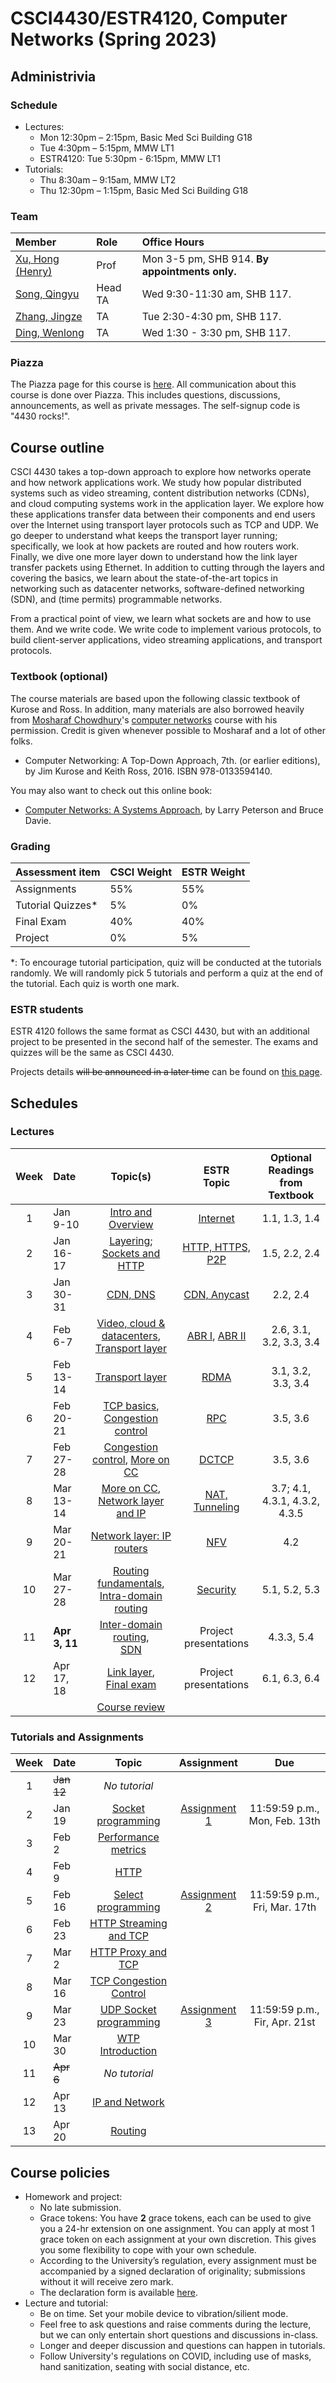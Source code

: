 # CSCI4430/ESTR4120, Computer Networks (Spring 2023)

## Administrivia

### Schedule
- Lectures: 
  * Mon 12:30pm – 2:15pm, Basic Med Sci Building G18
  * Tue 4:30pm – 5:15pm, MMW LT1
  * ESTR4120: Tue 5:30pm - 6:15pm, MMW LT1
- Tutorials:
  * Thu 8:30am – 9:15am, MMW LT2
  * Thu 12:30pm – 1:15pm, Basic Med Sci Building G18

### Team
| Member | Role | Office Hours |
| :---------------- | :--- | :----------- |
| [Xu, Hong (Henry)](https://henryhxu.github.io/) | Prof | Mon 3-5 pm, SHB 914. **By appointments only.** |
| [Song, Qingyu](mailto:qysong21@cse.cuhk.edu.hk) | Head TA | Wed 9:30-11:30 am, SHB 117. |
| [Zhang, Jingze](mailto:zhang_jing_ze@link.cuhk.edu.hk) | TA | Tue 2:30-4:30 pm, SHB 117. |
| [Ding, Wenlong](mailto:wlding@link.cuhk.edu.hk) | TA | Wed 1:30 - 3:30 pm, SHB 117. |

### Piazza
The Piazza page for this course is [here](https://piazza.com/cuhk.edu.hk/spring2023/csci4430estr4120).
All communication about this course is done over Piazza. This includes questions, discussions, announcements, as well as private messages. 
The self-signup code is "4430 rocks!".

## Course outline
CSCI 4430 takes a top-down approach to explore how networks operate and how network applications work. We study how popular distributed systems such as video streaming, content distribution networks (CDNs), and cloud computing systems work in the application layer. We explore how these applications transfer data between their components and end users over the Internet using transport layer protocols such as TCP and UDP. We go deeper to understand what keeps the transport layer running; specifically, we look at how packets are routed and how routers work. Finally, we dive one more layer down to understand how the link layer transfer packets using Ethernet. In addition to cutting through the layers and covering the basics, we learn about the state-of-the-art topics in networking such as datacenter networks, software-defined networking (SDN), and (time permits) programmable networks.

From a practical point of view, we learn what sockets are and how to use them. And we write code. We write code to implement various protocols, to build client-server applications, video streaming applications, and transport protocols.

### Textbook (optional)
The course materials are based upon the following classic textbook of Kurose and Ross. In addition, many materials are also borrowed heavily from [Mosharaf Chowdhury](http://www.mosharaf.com/)'s [computer networks](https://github.com/mosharaf/eecs489) course with his permission. Credit is given whenever possible to Mosharaf and a lot of other folks.
- Computer Networking: A Top-Down Approach, 7th. (or earlier editions), by Jim Kurose and Keith Ross, 2016. ISBN 978-0133594140.

You may also want to check out this online book:
- [Computer Networks: A Systems Approach](https://book.systemsapproach.org/index.html), by Larry Peterson and Bruce Davie.

### Grading
| Assessment item | CSCI Weight | ESTR Weight
| :---------------- | :--- | :--- | 
| Assignments | 55% | 55%
| Tutorial Quizzes* | 5% | 0%
| Final Exam | 40% | 40%
| Project | 0% | 5%

\*: To encourage tutorial participation, quiz will be conducted at the tutorials randomly. We will randomly pick 5 tutorials and perform a quiz at the end of the tutorial. Each quiz is worth one mark.

### ESTR students
ESTR 4120 follows the same format as CSCI 4430, but with an additional project to be presented in the second half of the semester. The exams and quizzes will be the same as CSCI 4430.

Projects details ~~will be announced in a later time~~ can be found on [this page](project.md).

## Schedules
<!--  Click on the topic to access the slides, and on the date to view the recording. -->

### Lectures
| Week | Date | Topic(s) | ESTR  <br>Topic | Optional Readings  <br>from Textbook |
| :---: |:----------- | :-----------------: | :------------: | :------------: | 
|1| Jan 9-10 | [Intro and Overview](lec/lec1.pptx) | [Internet](lec/estr1.pptx) | 1.1, 1.3, 1.4
|2| Jan 16-17| [Layering](lec/lec2.pptx);  <br>[Sockets and HTTP](lec/lec3.pptx) | [HTTP, HTTPS, P2P](lec/estr2.pptx)  | 1.5, 2.2, 2.4
|3| Jan 30-31| [CDN, DNS](lec/lec4.pptx) | [CDN, Anycast](lec/estr3.pptx) | 2.2, 2.4
|4| Feb 6-7| [Video, cloud & datacenters](lec/lec5.pptx),  <br>[Transport layer](lec/lec6.pptx) | [ABR I](lec/estr4.pptx), [ABR II](lec/estr4-puffer.pdf) | 2.6, 3.1, 3.2, 3.3, 3.4
|5| Feb 13-14| [Transport layer](lec/lec6.pptx) | [RDMA](lec/estr5-rdma.ppt) | 3.1, 3.2, 3.3, 3.4
|6| Feb 20-21| [TCP basics](lec/lec7.pptx),  <br>[Congestion control](lec/lec8.pptx) | [RPC](lec/estr6-rpc.pdf) | 3.5, 3.6
|7| Feb 27-28| [Congestion control](lec/lec8.pptx), [More on CC](lec/lec9.pptx) | [DCTCP](lec/estr7.pptx) | 3.5, 3.6
|8| Mar 13-14| [More on CC](lec/lec9.pptx),  <br>[Network layer and IP](lec/lec10.pptx) | [NAT, Tunneling](lec/estr8.ppt) | 3.7; 4.1, 4.3.1, 4.3.2, 4.3.5
|9| Mar 20-21| [Network layer: IP routers](lec/lec11.pptx) | [NFV](lec/estr9.pdf) | 4.2
|10| Mar 27-28 | [Routing fundamentals](lec/lec12.pptx),  <br>[Intra-domain routing](lec/lec13.pptx) | [Security](lec/estr10.pdf) | 5.1, 5.2, 5.3
|11| **Apr 3, 11** | [Inter-domain routing](lec/lec14.pptx),  <br>[SDN](lec/) | Project presentations | 4.3.3, 5.4
|12| Apr 17, 18 | [Link layer](lecture/),  <br>[Final exam](lecture/) | Project presentations | 6.1, 6.3, 6.4
| | | [Course review](lecture/)

### Tutorials and Assignments
<!--  ~~11:59:59 p.m., Sat, Jan 29th~~ 18:00:00 p.m., Mon, Jan 31st -->
<!-- assignment-1 -->
<!-- []() -->
| Week | Date | Topic | Assignment | Due |
| :---: | :------------------ | :-----: | :-------------: | :-------------: |
| 1 | ~~Jan 12~~ | *No tutorial* | | |
| 2 | Jan 19 | [Socket programming](tutorial/T01/) | [Assignment 1](assignment/assignment-1) | 11:59:59 p.m., Mon, Feb. 13th |
| 3 | Feb 2 | [Performance metrics](tutorial/T02/) | ||
| 4 | Feb 9 | [HTTP](tutorial/T03/) | ||
| 5 | Feb 16 | [Select programming](tutorial/T04/) | [Assignment 2](assignment/assignment-2) | 11:59:59 p.m., Fri, Mar. 17th |
| 6 | Feb 23 |[HTTP Streaming and TCP](tutorial/T05/)|||
| 7 | Mar 2 |[HTTP Proxy and TCP](tutorial/T06/)|||
| 8 | Mar 16 |[TCP Congestion Control](tutorial/T07/)|||
| 9 | Mar 23 |[UDP Socket programming](tutorial/T08/)|[Assignment 3](assignment/assignment-3) | 11:59:59 p.m., Fir, Apr. 21st |
| 10 | Mar 30 |[WTP Introduction](tutorial/T09/)|||
| 11 | ~~Apr 6~~ | *No tutorial* |||
| 12 | Apr 13 |[IP and Network](tutorial/T10/)|||
| 13 | Apr 20 |[Routing](tutorial/T11/)|||


## Course policies
- Homework and project: 
  * No late submission.
  * Grace tokens: You have **2** grace tokens, each can be used to give you a 24-hr extension on one assignment. You can apply at most 1 grace token on each assignment at your own discretion. This gives you some flexibility to cope with your own schedule.
  * According to the University’s regulation, every assignment must be accompanied by a signed declaration of originality; submissions without it will receive zero mark.
  * The declaration form is available [here](https://www.cuhk.edu.hk/policy/academichonesty/Eng_htm_files_(2013-14)/declaration_en.doc).
- Lecture and tutorial:
  * Be on time. Set your mobile device to vibration/silient mode.
  * Feel free to ask questions and raise comments during the lecture, but we can only entertain short questions and discussions in-class.
  * Longer and deeper discussion and questions can happen in tutorials.
  * Follow University's regulations on COVID, including use of masks, hand sanitization, seating with social distance, etc.

